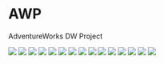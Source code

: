 # AWP
AdventureWorks DW Project

<img src="Documentation/img/Flow.png">

<img src="Documentation/img/PackageProducts.png">
<img src="Documentation/img/DFT_Products.png">
<img src="Documentation/img/PackageCustomers.png">
<img src="Documentation/img/DFT_Customers.png">
<img src="Documentation/img/PackageCalendar.png">
<img src="Documentation/img/DFT_Calendar.png">
<img src="Documentation/img/PackageSales.png">
<img src="Documentation/img/DFT_Sales.png">
<img src="Documentation/img/LoadRAWDataToStagingDB.png">
<img src="Documentation/img/LogsTableStagingDB.png">
<img src="Documentation/img/DFT_SCDCategories.png">
<img src="Documentation/img/DataCleansingStagingToDB.png">
<img src="Documentation/img/LoadDimensions.png">
<img src="Documentation/img/LoadFacts.png">


